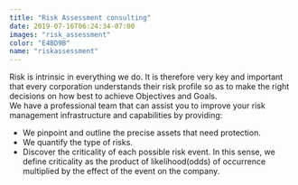 ```yaml
---
title: "Risk Assessment consulting"
date: 2019-07-16T06:24:34-07:00
images: "risk_assessment"
color: "E4BD9B"
name: "riskassessment"
---
```


Risk is intrinsic in everything we do. It is therefore very key and important that every corporation understands their risk profile so as to make the right decisions on how best to achieve Objectives and Goals. <br>
We have a professional team that can assist you to improve your risk management infrastructure and capabilities by providing:

* We pinpoint and outline the precise assets that need protection.
* We quantify the type of risks.
* Discover the criticality of each possible risk event. In this sense, we define criticality as the product of likelihood(odds) of occurrence multiplied by the effect of the event on the company.
